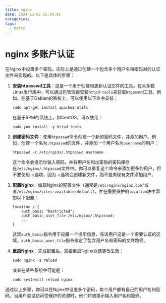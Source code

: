 ```yaml
---
title: nginx
date: 2024-11-02 22:34:42
categories:
tags:
  - nginx
---
```



# nginx 多账户认证


在Nginx中设置多个密码，实际上是通过创建一个包含多个用户名和密码对的认证文件来实现的。以下是具体的步骤：

1. **安装htpasswd工具**：这是一个用于创建和更新认证文件的工具。在大多数Linux发行版中，可以通过包管理器安装`httpd-tools`来获取`htpasswd`工具。例如，在基于Debian的系统上，可以使用以下命令安装：

    ```
    sudo apt-get install apache2-utils
    ```

   在基于RPM的系统上，如CentOS，可以使用：

    ```
    sudo yum install -y httpd-tools
    ```
2. **创建密码文件**：使用`htpasswd`命令创建一个新的密码文件，并添加用户。例如，创建一个名为`.htpasswd`的文件，并添加一个用户名为`username`的用户：

    ```
    htpasswd -c /etc/nginx/.htpasswd username
    ```

   这个命令会提示你输入密码，并将用户名和加密后的密码保存在`/etc/nginx/.htpasswd`文件中。你可以重复这个命令来添加更多的用户，但不要使用`-c`选项，因为`-c`选项会创建新文件，而不是向现有文件添加用户。
3. **配置Nginx**：编辑Nginx的配置文件（通常是`/etc/nginx/nginx.conf`或者`/etc/nginx/sites-available/default`），并在需要保护的`location`块中添加以下配置：

    ```
    location / {
        auth_basic "Restricted";
        auth_basic_user_file /etc/nginx/.htpasswd;
        ...
    }
    ```

   这里`auth_basic`指令用于设置一个提示信息，告诉用户这是一个需要认证的区域。`auth_basic_user_file`指令指定了包含用户名和密码的文件路径。
4. **重启Nginx**：完成配置后，需要重启Nginx以使更改生效：

    ```
    sudo nginx -s reload
    ```

   或者在某些系统中可能是：

    ```
    sudo systemctl reload nginx
    ```

通过以上步骤，你可以在Nginx中设置多个密码，每个用户都有自己的用户名和密码。当用户尝试访问受保护的资源时，他们将被提示输入用户名和密码。